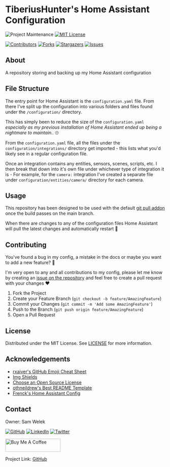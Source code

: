 # TiberiusHunter's Home Assistant Configuration

<!-- PROJECT SHIELDS -->
<!--
*** I'm using markdown "reference style" links for readability.
*** Reference links are enclosed in brackets [ ] instead of parentheses ( ).
*** See the bottom of this document for the declaration of the reference variables
*** for contributors-url, forks-url, etc. This is an optional, concise syntax you may use.
*** https://www.markdownguide.org/basic-syntax/#reference-style-links
-->

![Project Maintenance][maintenance-shield]
[![MIT License][license-shield]][license-url]

[![Contributors][contributors-shield]][contributors-url]
[![Forks][forks-shield]][forks-url]
[![Stargazers][stars-shield]][stars-url]
[![Issues][issues-shield]][issues-url]

<!-- ABOUT -->
## About

A repository storing and backing up my Home Assistant configuration

<!-- FILE STRUCTURE -->
## File Structure

The entry point for Home Assistant is the `configuration.yaml` file. From there I've split up the configuration into various folders and files found under the `/configuration/` directory.

This has simply been to reduce the size of the `configuration.yaml` *especially as my previous installation of Home Assistant ended up being a nightmare to maintain..* :roll_eyes:

From the `configuration.yaml` file, all the files under the `configuration/integrations/` directory get imported - this lists what you'd likely see in a regular configuration file.

Once an integration contains any entities, sensors, scenes, scripts, etc. I then break that down into it's own file under whichever type of integration it is - For example, for the `camera:` integration I've created a separate file under `configuration/entities/camera/` directory for each camera.

<!-- USAGE -->
## Usage

This repository has been designed to be used with the default [git pull addon][addon-git-pull] once the build passes on the main branch.

When there are changes to any of the configuration files Home Assistant will pull the latest changes and automatically restart :tada:

<!-- CONTRIBUTING -->
## Contributing

You've found a bug in my config, a mistake in the docs or maybe you want to add a new feature? :thinking:

I'm very open to any and all contributions to my config, please let me know by creating an [issue on the repository][issues-url] and feel free to create a pull request with your changes :heart:

1. Fork the Project
2. Create your Feature Branch (`git checkout -b feature/AmazingFeature`)
3. Commit your Changes (`git commit -m 'Add some AmazingFeature'`)
4. Push to the Branch (`git push origin feature/AmazingFeature`)
5. Open a Pull Request

<!-- LICENSE -->
## License

Distributed under the MIT License. See [LICENSE][license-url] for more information.

<!-- ACKNOWLEDGEMENTS -->
## Acknowledgements

* [rxaiver's GitHub Emoji Cheat Sheet][1]
* [Img Shields][2]
* [Choose an Open Source License][3]
* [othneildrew's Best README Template][4]
* [Frenck's Home Assistant Config][5]

<!-- CONTACT -->
## Contact

Owner: Sam Welek

[![GitHub][github-shield]][github-url]
[![LinkedIn][linkedin-shield]][linkedin-url]
[![Twitter][twitter-shield]][twitter-url]

<a href="https://www.buymeacoffee.com/tiberiushunter" target="_blank"> <img src="https://cdn.buymeacoffee.com/buttons/default-yellow.png" alt="Buy Me A Coffee" height="41" width="174"></a>

Project Link: [GitHub][project-url]

<!-- MARKDOWN LINKS & IMAGES -->
<!-- https://www.markdownguide.org/basic-syntax/#reference-style-links -->

<!-- Project Specific -->
[project-url]: https://github.com/tiberiushunter/hassio-config/

[maintenance-shield]: https://img.shields.io/maintenance/yes/2022.svg?style=for-the-badge

[contributors-shield]: https://img.shields.io/github/contributors/tiberiushunter/hassio-config.svg?style=for-the-badge
[contributors-url]: https://github.com/tiberiushunter/hassio-config/graphs/contributors

[forks-shield]: https://img.shields.io/github/forks/tiberiushunter/hassio-config.svg?style=for-the-badge
[forks-url]: https://github.com/tiberiushunter/hassio-config/network/members

[stars-shield]: https://img.shields.io/github/stars/tiberiushunter/hassio-config.svg?style=for-the-badge
[stars-url]: https://github.com/tiberiushunter/hassio-config/stargazers

[issues-shield]: https://img.shields.io/github/issues/tiberiushunter/hassio-config.svg?style=for-the-badge
[issues-url]: https://github.com/tiberiushunter/hassio-config/issues

[license-shield]: https://img.shields.io/github/license/tiberiushunter/hassio-config.svg?style=for-the-badge
[license-url]: https://github.com/tiberiushunter/hassio-config/blob/main/LICENSE

[addon-git-pull]: https://github.com/home-assistant/hassio-addons/tree/master/git_pull

<!-- Contact Specific -->
[github-shield]: https://img.shields.io/badge/-GitHub-black.svg?style=for-the-badge&logo=github&colorB=555
[github-url]: https://github.com/tiberiushunter

[linkedin-shield]: https://img.shields.io/badge/-LinkedIn-black.svg?style=for-the-badge&logo=linkedin&colorB=555
[linkedin-url]: https://linkedin.com/in/sam-welek

[twitter-shield]: https://img.shields.io/badge/-Twitter-black.svg?style=for-the-badge&logo=twitter&colorB=555
[twitter-url]: https://twitter.com/samwelek

<!-- Acknowledgement Specific -->
[1]: https://gist.github.com/rxaviers/7360908
[2]: https://shields.io
[3]: https://choosealicense.com
[4]: https://github.com/othneildrew/Best-README-Template
[5]: https://github.com/frenck/home-assistant-config
